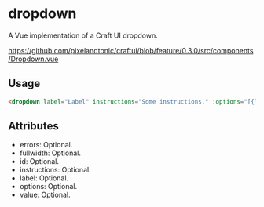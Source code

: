 # dropdown

A Vue implementation of a Craft UI dropdown.

https://github.com/pixelandtonic/craftui/blob/feature/0.3.0/src/components/Dropdown.vue

## Usage

```html
<dropdown label="Label" instructions="Some instructions." :options="[{label:'One', value:1}, {label:'Two', value:2}, {label:'Three', value:3}]"></dropdown>
```

## Attributes

- errors: Optional.
- fullwidth: Optional.
- id: Optional.
- instructions: Optional.
- label: Optional.
- options: Optional.
- value: Optional.

